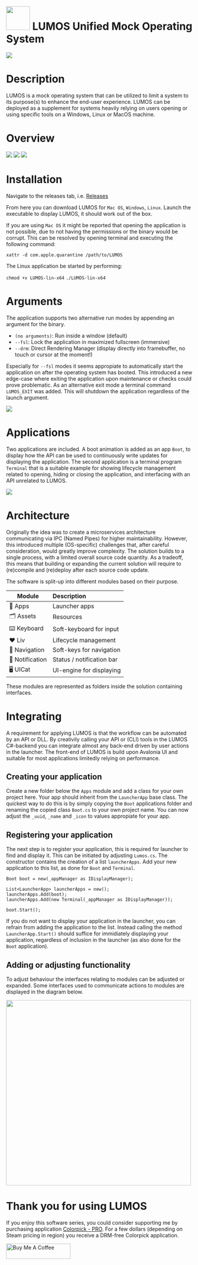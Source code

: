 # <img src="https://raw.githubusercontent.com/jetspiking/LUMOS/main/Readme/Icon.png" width="64" height="64"> LUMOS Unified Mock Operating System
![](https://github.com/jetspiking/LUMOS/blob/main/Readme/Boot.gif)

# Description
LUMOS is a mock operating system that can be utilized to limit a system to its purpose(s) to enhance the end-user experience. LUMOS can be deployed as a supplement for systems heavily relying on users opening or using specific tools on a Windows, Linux or MacOS machine.

# Overview
<img src="https://raw.githubusercontent.com/jetspiking/LUMOS/main/Readme/SoftKeyboardPortrait.png">
<img src="https://raw.githubusercontent.com/jetspiking/LUMOS/main/Readme/VirtualBox.png">
<img src="https://raw.githubusercontent.com/jetspiking/LUMOS/main/Readme/SoftKeyboardLandscape.png">

# Installation
Navigate to the releases tab, i.e. 
[Releases](https://github.com/jetspiking/LUMOS/releases)

From here you can download LUMOS for ```Mac OS```, ```Windows```, ```Linux```.
Launch the executable to display LUMOS, it should work out of the box. 

If you are using ```Mac OS``` it might be reported that opening the application is not possible, due to not having the permissions or the binary would be corrupt. This can be resolved by opening terminal and executing the following command: 

```xattr -d com.apple.quarantine /path/to/LUMOS```

The Linux application be started by performing:

```chmod +x LUMOS-lin-x64```
```./LUMOS-lin-x64```

# Arguments
The application supports two alternative run modes by appending an argument for the binary.
- ```(no arguments)```: Run inside a window (default)
- ```--fsl```: Lock the application in maximized fullscreen (immersive)
- ```--drm```: Direct Rendering Manager (display directly into framebuffer, no touch or cursor at the moment!)

Especially for ```--fsl``` modes it seems appropiate to automatically start the application on after the operating system has booted. This introduced a new edge-case where exiting the application upon maintenance or checks could prove problematic. As an alternative exit mode a terminal command ```LUMOS_EXIT``` was added. This will shutdown the application regardless of the launch argument.

<img src="https://raw.githubusercontent.com/jetspiking/LUMOS/main/Readme/LaptopFsl.jpg">

# Applications
Two applications are included. A boot animation is added as an app ```Boot```, to display how the API can be used to continuously write updates for displaying the application. The second application is a terminal program ```Terminal``` that is a suitable example for showing lifecycle management related to opening, hiding or closing the application, and interfacing with an API unrelated to LUMOS.

<img src="https://raw.githubusercontent.com/jetspiking/LUMOS/main/Readme/Applications.png">

# Architecture
Originally the idea was to create a microservices architecture communicating via IPC (Named Pipes) for higher maintainability. However, this introduced multiple (OS-specific) challenges that, after careful consideration, would greatly improve complexity. The solution builds to a single process, with a limited overall source code quantity. As a tradeoff, this means that building or expanding the current solution will require to (re)compile and (re)deploy after each source code update.

The software is split-up into different modules based on their purpose.

| Module            | Description                 |
| ----------------- | :-------------------------- |
| 📱 Apps          | Launcher apps               |
| 🗂️ Assets        | Resources                   |
| ⌨️ Keyboard      | Soft-keyboard for input     |
| ❤️ Liv           | Lifecycle management        |
| 🧭 Navigation    | Soft-keys for navigation    |
| 🔔 Notification  | Status / notification bar   |
| 🖥️ UICat         | UI-engine for displaying    |

These modules are represented as folders inside the solution containing interfaces.

# Integrating
A requirement for applying LUMOS is that the workflow can be automated by an API or DLL. By creativily calling your API or (CLI) tools in the LUMOS C#-backend you can integrate almost any back-end driven by user actions in the launcher. The front-end of LUMOS is build upon Avalonia UI and suitable for most applications limitedly relying on performance.

## Creating your application
Create a new folder below the ```Apps``` module and add a class for your own project here. Your app should inherit from the ```LauncherApp``` base class. The quickest way to do this is by simply copying the ```Boot``` applications folder and renaming the copied class ```Boot.cs``` to your own project name. You can now adjust the ```_uuid```, ```_name``` and ```_icon``` to values appropiate for your app.

## Registering your application
The next step is to register your application, this is required for launcher to find and display it. This can be initiated by adjusting ```Lumos.cs```. The constructor contains the creation of a list ```launcherApps```. Add your new application to this list, as done for ```Boot``` and ```Terminal```.

```
Boot boot = new(_appManager as IDisplayManager);

List<LauncherApp> launcherApps = new();
launcherApps.Add(boot);
launcherApps.Add(new Terminal(_appManager as IDisplayManager));

boot.Start();
```

If you do not want to display your application in the launcher, you can refrain from adding the application to the list. Instead calling the method ```LauncherApp.Start()``` should suffice for immidiately displaying your application, regardless of inclusion in the launcher (as also done for the ```Boot``` application).

## Adding or adjusting functionality
To adjust behaviour the interfaces relating to modules can be adjusted or expanded. Some interfaces used to communicate actions to modules are displayed in the diagram below.

<img src="https://raw.githubusercontent.com/jetspiking/LUMOS/main/Readme/Architecture.png" width="500">

# Thank you for using LUMOS
If you enjoy this software series, you could consider supporting me by purchasing application [Colorpick - PRO](https://store.steampowered.com/app/1388790/Colorpick__PRO). For a few dollars (depending on Steam pricing in region) you receive a DRM-free Colorpick application.

<a href="https://www.buymeacoffee.com/DustinHendriks" target="_blank"><img src="https://cdn.buymeacoffee.com/buttons/default-orange.png" alt="Buy Me A Coffee" height="41" width="174"></a>

